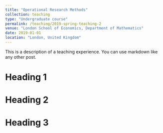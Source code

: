 ```yaml
---
title: "Operational Research Methods"
collection: teaching
type: "Undergraduate course"
permalink: /teaching/2019-spring-teaching-2
venue: "London School of Economics, Department of Mathematics"
date: 2019-01-01
location: "London, United Kingdom"
---
```


This is a description of a teaching experience. You can use markdown like any other post.

Heading 1
======

Heading 2
======

Heading 3
======
